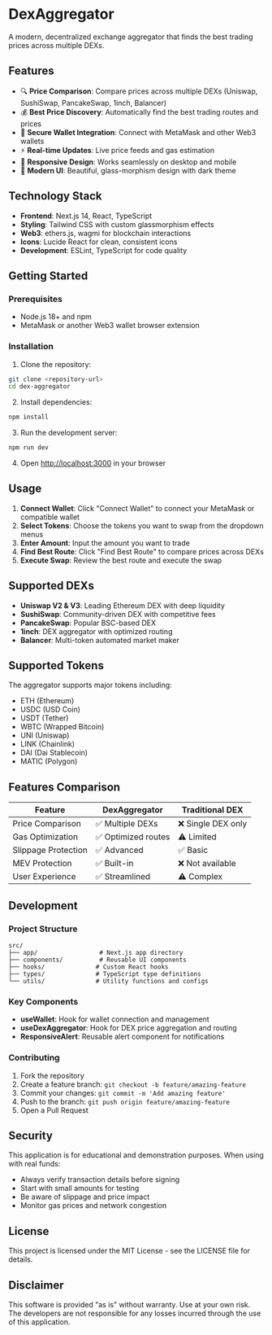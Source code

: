 # DexAggregator

A modern, decentralized exchange aggregator that finds the best trading prices across multiple DEXs.

## Features

- 🔍 **Price Comparison**: Compare prices across multiple DEXs (Uniswap, SushiSwap, PancakeSwap, 1inch, Balancer)
- 💰 **Best Price Discovery**: Automatically find the best trading routes and prices
- 🔐 **Secure Wallet Integration**: Connect with MetaMask and other Web3 wallets
- ⚡ **Real-time Updates**: Live price feeds and gas estimation
- 📱 **Responsive Design**: Works seamlessly on desktop and mobile
- 🎨 **Modern UI**: Beautiful, glass-morphism design with dark theme

## Technology Stack

- **Frontend**: Next.js 14, React, TypeScript
- **Styling**: Tailwind CSS with custom glassmorphism effects
- **Web3**: ethers.js, wagmi for blockchain interactions
- **Icons**: Lucide React for clean, consistent icons
- **Development**: ESLint, TypeScript for code quality

## Getting Started

### Prerequisites

- Node.js 18+ and npm
- MetaMask or another Web3 wallet browser extension

### Installation

1. Clone the repository:
```bash
git clone <repository-url>
cd dex-aggregator
```

2. Install dependencies:
```bash
npm install
```

3. Run the development server:
```bash
npm run dev
```

4. Open [http://localhost:3000](http://localhost:3000) in your browser

## Usage

1. **Connect Wallet**: Click "Connect Wallet" to connect your MetaMask or compatible wallet
2. **Select Tokens**: Choose the tokens you want to swap from the dropdown menus
3. **Enter Amount**: Input the amount you want to trade
4. **Find Best Route**: Click "Find Best Route" to compare prices across DEXs
5. **Execute Swap**: Review the best route and execute the swap

## Supported DEXs

- **Uniswap V2 & V3**: Leading Ethereum DEX with deep liquidity
- **SushiSwap**: Community-driven DEX with competitive fees
- **PancakeSwap**: Popular BSC-based DEX
- **1inch**: DEX aggregator with optimized routing
- **Balancer**: Multi-token automated market maker

## Supported Tokens

The aggregator supports major tokens including:
- ETH (Ethereum)
- USDC (USD Coin)
- USDT (Tether)
- WBTC (Wrapped Bitcoin)
- UNI (Uniswap)
- LINK (Chainlink)
- DAI (Dai Stablecoin)
- MATIC (Polygon)

## Features Comparison

| Feature | DexAggregator | Traditional DEX |
|---------|---------------|-----------------|
| Price Comparison | ✅ Multiple DEXs | ❌ Single DEX only |
| Gas Optimization | ✅ Optimized routes | ⚠️ Limited |
| Slippage Protection | ✅ Advanced | ✅ Basic |
| MEV Protection | ✅ Built-in | ❌ Not available |
| User Experience | ✅ Streamlined | ⚠️ Complex |

## Development

### Project Structure

```
src/
├── app/                 # Next.js app directory
├── components/          # Reusable UI components
├── hooks/              # Custom React hooks
├── types/              # TypeScript type definitions
└── utils/              # Utility functions and configs
```

### Key Components

- **useWallet**: Hook for wallet connection and management
- **useDexAggregator**: Hook for DEX price aggregation and routing
- **ResponsiveAlert**: Reusable alert component for notifications

### Contributing

1. Fork the repository
2. Create a feature branch: `git checkout -b feature/amazing-feature`
3. Commit your changes: `git commit -m 'Add amazing feature'`
4. Push to the branch: `git push origin feature/amazing-feature`
5. Open a Pull Request

## Security

This application is for educational and demonstration purposes. When using with real funds:

- Always verify transaction details before signing
- Start with small amounts for testing
- Be aware of slippage and price impact
- Monitor gas prices and network congestion

## License

This project is licensed under the MIT License - see the LICENSE file for details.

## Disclaimer

This software is provided "as is" without warranty. Use at your own risk. The developers are not responsible for any losses incurred through the use of this application.
